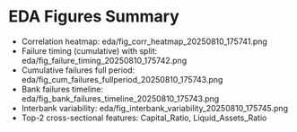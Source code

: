 # EDA Figures Summary
- Correlation heatmap: eda/fig_corr_heatmap_20250810_175741.png
- Failure timing (cumulative) with split: eda/fig_failure_timing_20250810_175742.png
- Cumulative failures full period: eda/fig_cum_failures_fullperiod_20250810_175743.png
- Bank failures timeline: eda/fig_bank_failures_timeline_20250810_175743.png
- Interbank variability: eda/fig_interbank_variability_20250810_175745.png
- Top-2 cross-sectional features: Capital_Ratio, Liquid_Assets_Ratio